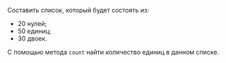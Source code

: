 Составить список, который будет состоять из:
- 20 нулей;
- 50 единиц;
- 30 двоек.

С помощью метода `count` найти количество единиц в данном списке.
 